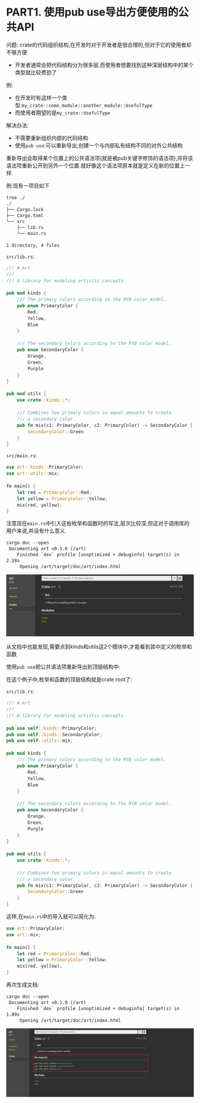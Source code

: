 # PART1. 使用pub use导出方便使用的公共API

问题: crate的代码组织结构,在开发时对于开发者是很合理的,但对于它的使用者却不够方便

- 开发者通常会把代码结构分为很多层,而使用者想要找到这种深层结构中的某个类型就比较费劲了

例:

- 在开发时有这样一个类型:`my_crate::some_module::another_module::UsefulType`
- 而使用者期望的是`my_crate::UsefulType`

解决办法:

- 不需要重新组织内部的代码结构
- 使用`pub use`:可以重新导出,创建一个与内部私有结构不同的对外公共结构

重新导出会取得某个位置上的公共语法项(就是被pub关键字修饰的语法项),并将该语法项重新公开到另外一个位置.就好像这个语法项原本就是定义在新的位置上一样.

例:现有一项目如下

```
tree ./
./
├── Cargo.lock
├── Cargo.toml
└── src
    ├── lib.rs
    └── main.rs

1 directory, 4 files
```

`src/lib.rs`:

```rust
//! # Art
//!
//! A library for modeling artistic concepts.

pub mod kinds {
    /// The primary colors according to the RYB color model.
    pub enum PrimaryColor {
        Red,
        Yellow,
        Blue
    }

    /// The secondary colors according to the RYB color model.
    pub enum SecondaryColor {
        Orange,
        Green,
        Purple
    }
}

pub mod utils {
    use crate::kinds::*;

    /// Combines two primary colors in equal amounts to create
    /// a secondary color.
    pub fn mix(c1: PrimaryColor, c2: PrimaryColor) -> SecondaryColor {
        SecondaryColor::Green
    }
}
```

`src/main.rs`:

```rust
use art::kinds::PrimaryColor;
use art::utils::mix;

fn main() {
    let red = PrimaryColor::Red;
    let yellow = PrimaryColor::Yellow;
    mix(red, yellow);
}
```

注意现在`main.rs`中引入这些枚举和函数时的写法,层次比较深,但这对于调用库的用户来说,并没有什么意义.

```
cargo doc --open
 Documenting art v0.1.0 (/art)
    Finished `dev` profile [unoptimized + debuginfo] target(s) in 2.18s
     Opening /art/target/doc/art/index.html
```

![文档注释](./img/文档注释.png)

从文档中也能发现,需要点到kinds和utils这2个模块中,才能看到其中定义的枚举和函数

使用`pub use`把公共语法项重新导出到顶层结构中:

在这个例子中,枚举和函数的顶层结构就是crate root了:

`src/lib.rs`:

```rust
//! # Art
//!
//! A library for modeling artistic concepts.

pub use self::kinds::PrimaryColor;
pub use self::kinds::SecondaryColor;
pub use self::utils::mix;

pub mod kinds {
    /// The primary colors according to the RYB color model.
    pub enum PrimaryColor {
        Red,
        Yellow,
        Blue
    }

    /// The secondary colors according to the RYB color model.
    pub enum SecondaryColor {
        Orange,
        Green,
        Purple
    }
}

pub mod utils {
    use crate::kinds::*;

    /// Combines two primary colors in equal amounts to create
    /// a secondary color.
    pub fn mix(c1: PrimaryColor, c2: PrimaryColor) -> SecondaryColor {
        SecondaryColor::Green
    }
}
```

这样,在`main.rs`中的导入就可以简化为:

```rust
use art::PrimaryColor;
use art::mix;

fn main() {
    let red = PrimaryColor::Red;
    let yellow = PrimaryColor::Yellow;
    mix(red, yellow);
}
```

再次生成文档:

```
cargo doc --open
 Documenting art v0.1.0 (/art)
    Finished `dev` profile [unoptimized + debuginfo] target(s) in 1.09s
     Opening /art/target/doc/art/index.html
```

![重新导出后的文档注释](./img/重新导出后的文档注释.png)